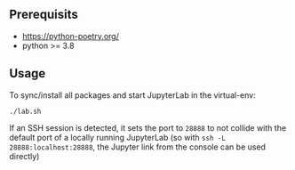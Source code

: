 ## Prerequisits

* https://python-poetry.org/
* python >= 3.8

## Usage

To sync/install all packages and start JupyterLab in the virtual-env:
```
./lab.sh
```

If an SSH session is detected, it sets the port to `28888` to not collide with the default port of a locally running JupyterLab (so with `ssh -L 28888:localhost:28888`, the Jupyter link from the console can be used directly)
